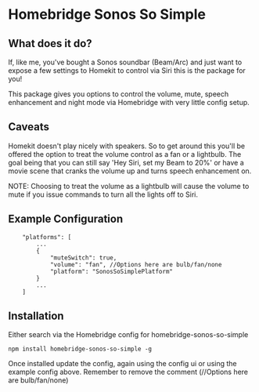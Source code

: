 # Homebridge Sonos So Simple

## What does it do?

If, like me, you've bought a Sonos soundbar (Beam/Arc) and just want to expose a few settings to Homekit to control via Siri this is the package for you!

This package gives you options to control the volume, mute, speech enhancement and night mode via Homebridge with very little config setup.

## Caveats

Homekit doesn't play nicely with speakers. So to get around this you'll be offered the option to treat the volume control as a fan or a lightbulb. The goal being that you can still say 'Hey Siri, set my Beam to 20%' or have a movie scene that cranks the volume up and turns speech enhancement on.

NOTE: Choosing to treat the volume as a lightbulb will cause the volume to mute if you issue commands to turn all the lights off to Siri.

## Example Configuration

```
    "platforms": [
        ...
        {
            "muteSwitch": true,
            "volume": "fan", //Options here are bulb/fan/none
            "platform": "SonosSoSimplePlatform"
        }
        ...
    ]
```

## Installation

Either search via the Homebridge config for homebridge-sonos-so-simple

```
npm install homebridge-sonos-so-simple -g
```

Once installed update the config, again using the config ui or using the example config above. Remember to remove the comment (//Options here are bulb/fan/none)
